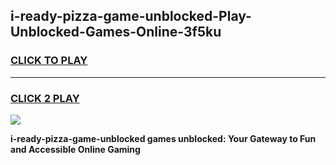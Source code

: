 
## i-ready-pizza-game-unblocked-Play-Unblocked-Games-Online-3f5ku
<h3>
<a href="https://premium76.site?title=i-ready-pizza-game-unblocked&ref=24A">CLICK TO PLAY</a></h3>
<hr>

<h3>
<a href="https://premium76.site?title=i-ready-pizza-game-unblocked&ref=24A">CLICK 2 PLAY</a>
  
</h3>

<a href="https://premium76.site?title=i-ready-pizza-game-unblocked&ref=24A"><img src="https://clearcache.store/games.png"></a>


**i-ready-pizza-game-unblocked games unblocked: Your Gateway to Fun and Accessible Online Gaming**
